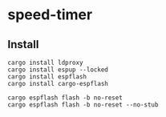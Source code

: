 # speed-timer


## Install
```
cargo install ldproxy
cargo install espup --locked
cargo install espflash
cargo install cargo-espflash
```

```
cargo espflash flash -b no-reset
cargo espflash flash -b no-reset --no-stub
```
